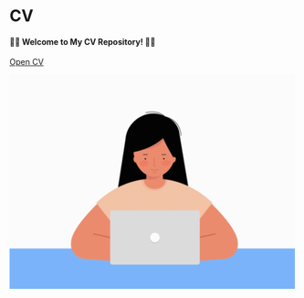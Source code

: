 # CV
#### 🎉🎊 Welcome to My CV Repository! 🎉🎊

[Open CV](MelikaCV.pdf)


<img src="CV.gif" alt="welcome" width="500"/>

